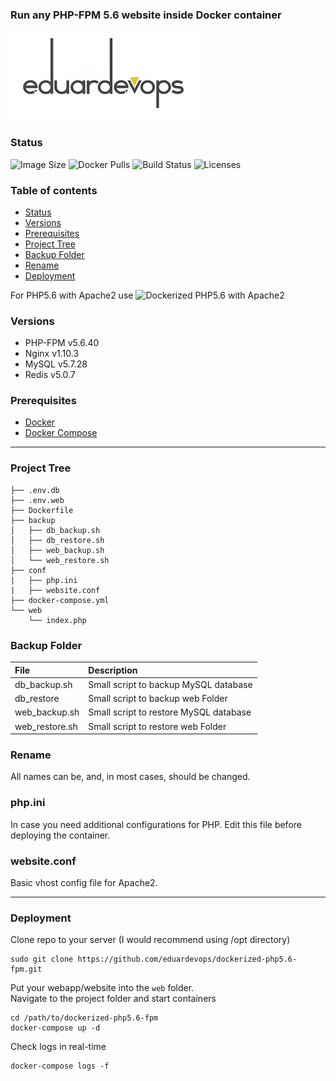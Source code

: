 ### Run any PHP-FPM 5.6 website inside Docker container

![Logo](./assets/logo.jpg)

### Status
<img alt="Image Size" src="https://img.shields.io/docker/image-size/eduardevops/php5.6-fpm" style="max-width:100%;"> <img alt="Docker Pulls" src="https://img.shields.io/docker/pulls/eduardevops/php5.6-fpm" style="max-width:100%;"> <img alt="Build Status" src="https://img.shields.io/docker/cloud/build/eduardevops/php5.6-fpm" style="max-width:100%;"> <img alt="Licenses" src="https://img.shields.io/badge/License-GPLv3-blue.svg" style="max-width:100%;">

### Table of contents
* [Status](#Status)
* [Versions](#Versions)
* [Prerequisites](#Prerequisites)
* [Project Tree](#Project-Tree)
* [Backup Folder](#Backup-Folder)
* [Rename](#Rename)
* [Deployment](#Deployment)

For PHP5.6 with Apache2 use ![Dockerized PHP5.6 with Apache2](https://github.com/eduardevops/dockerized-php5.6)

###  Versions
*	PHP-FPM v5.6.40
*	Nginx   v1.10.3
*	MySQL   v5.7.28
*	Redis   v5.0.7

### Prerequisites
*	[Docker](https://www.docker.com/)
*	[Docker Compose](https://docs.docker.com/compose/install/)
-----

### Project Tree
```less
├── .env.db
├── .env.web
├── Dockerfile
├── backup
│   ├── db_backup.sh
│   ├── db_restore.sh
│   ├── web_backup.sh
│   └── web_restore.sh
├── conf
|   ├── php.ini
|   ├── website.conf
├── docker-compose.yml
└── web
    └── index.php
```

### Backup Folder
| File                        | Description                              |
| :-------------------------- |:---------------------------------------- |
| db_backup.sh                | Small script to backup MySQL database    |      
| db_restore                  | Small script to backup web Folder        |
| web_backup.sh               | Small script to restore MySQL database   |
| web_restore.sh              | Small script to restore web Folder       |

### Rename
All names can be, and, in most cases, should be changed.

### php.ini
In case you need additional configurations for PHP. Edit this file before deploying the container.

### website.conf
Basic vhost config file for Apache2.

-----

### Deployment
Clone repo to your server (I would recommend using /opt directory)

```less
sudo git clone https://github.com/eduardevops/dockerized-php5.6-fpm.git
```

Put your webapp/website into the ```web``` folder. <br>
Navigate to the project folder and start containers

```less
cd /path/to/dockerized-php5.6-fpm
docker-compose up -d
```

Check logs in real-time
```less
docker-compose logs -f
```
